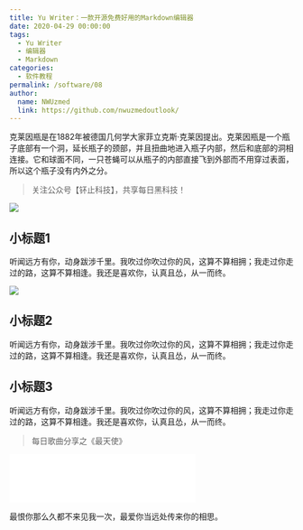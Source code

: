 ```yaml
---
title: Yu Writer：一款开源免费好用的Markdown编辑器
date: 2020-04-29 00:00:00
tags: 
  - Yu Writer
  - 编辑器
  - Markdown
categories: 
  - 软件教程
permalink: /software/08
author: 
  name: NWUzmed
  link: https://github.com/nwuzmedoutlook/
---
```

克莱因瓶是在1882年被德国几何学大家菲立克斯·克莱因提出。克莱因瓶是一个瓶子底部有一个洞，延长瓶子的颈部，并且扭曲地进入瓶子内部，然后和底部的洞相连接。它和球面不同，一只苍蝇可以从瓶子的内部直接飞到外部而不用穿过表面，所以这个瓶子没有内外之分。

<!-- more -->

> 关注公众号【钚止科技】，共享每日黑科技！

![](/medias/contact.jpg)

## 小标题1

听闻远方有你，动身跋涉千里。我吹过你吹过你的风，这算不算相拥；我走过你走过的路，这算不算相逢。我还是喜欢你，认真且怂，从一而终。

![](http://img2.imgtn.bdimg.com/it/u=1161249410,1391437692&fm=26&gp=0.jpg)

## 小标题2

听闻远方有你，动身跋涉千里。我吹过你吹过你的风，这算不算相拥；我走过你走过的路，这算不算相逢。我还是喜欢你，认真且怂，从一而终。

## 小标题3

听闻远方有你，动身跋涉千里。我吹过你吹过你的风，这算不算相拥；我走过你走过的路，这算不算相逢。我还是喜欢你，认真且怂，从一而终。


> 每日歌曲分享之《最天使》
<iframe frameborder="no" border="0" marginwidth="0" marginheight="0" width=330 height=86 src="//music.163.com/outchain/player?type=2&id=39637563&auto=1&height=66"></iframe>

最恨你那么久都不来见我一次，最爱你当远处传来你的相思。